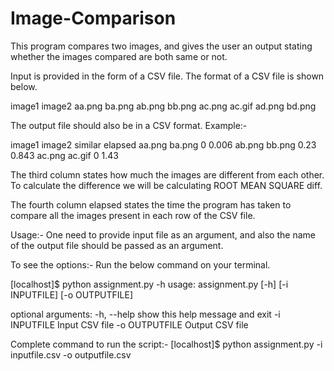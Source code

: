 # Image-Comparison

This program compares two images, and gives the user an output
stating whether the images compared are both same or not.

Input is provided in the form of a CSV file.
The format of a CSV file is shown below.

image1 image2
aa.png ba.png 
ab.png bb.png 
ac.png ac.gif 
ad.png bd.png

The output file should also be in a CSV format. 
Example:-

image1 image2 similar elapsed
aa.png ba.png 0       0.006
ab.png bb.png 0.23    0.843
ac.png ac.gif 0       1.43

The third column states how much the images are different from
each other. To calculate the difference we will be calculating
ROOT MEAN SQUARE diff.

The fourth column elapsed states the time the program has taken to
compare all the images present in each row of the CSV file.

Usage:-
One need to provide input file as an argument, and also the name of the output file
should be passed as an argument.

To see the options:-
Run the below command on your terminal.

[localhost]$ python assignment.py -h
usage: assignment.py [-h] [-i    INPUTFILE] [-o    OUTPUTFILE]

optional arguments:
  -h, --help        show this help message and exit
  -i    INPUTFILE   Input CSV file
  -o    OUTPUTFILE  Output CSV file

Complete command to run the script:-
[localhost]$ python assignment.py -i inputfile.csv -o outputfile.csv





